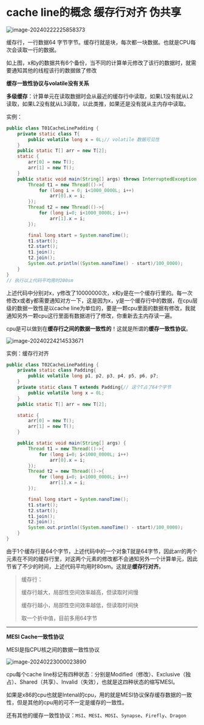 # cache line的概念 缓存行对齐 伪共享

![image-20240222225858373](https://fastly.jsdelivr.net/gh/lqyspace/mypic@master/img1/202402222258557.png)

缓存行，一行数据64 字节字节。缓存行就是块，每次都一块数据。也就是CPU每次会读取一行的数据。

如上图，x和y的数据共有6个备份，当不同的计算单元修改了该行的数据时，就需要通知其他的线程该行的数据做了修改

**缓存一致性协议与volatile没有关系**



**多级缓存**：计算单元在读取数据时会从最近的缓存行中读取，如果L1没有就从L2读取，如果L2没有就从L3读取，以此类推，如果还是没有就从主内存中读取。

实例：

```java
public class T01CacheLinePadding {
    private static class T{
        public volatile long x = 0L;// volatile 数据可见性
    }
    public static T[] arr = new T[2];
    static {
        arr[0] = new T();
        arr[1] = new T();
    }
    public static void main(String[] args) throws InterruptedException {
        Thread t1 = new Thread(()->{
            for (long i = 0; i<1000_0000L; i++)
                arr[0].x = i;
        });
        Thread t2 = new Thread(()->{
            for (long i=0; i<1000_0000L; i++)
                arr[1].x = i;
        });

        final long start = System.nanoTime();
        t1.start();
        t2.start();
        t1.join();
        t2.join();
        System.out.println((System.nanoTime() - start)/100_0000);
    }
}
// 执行以上代码平均用时200sm
```

上述代码中分别对x，y修改了10000000次，x和y是在一个缓存行里的。每一次修改x或者y都需要通知对方一下，这是因为x，y是一个缓存行中的数据，在cpu层级的数据一致性是以cache line为单位的，要是一颗cpu里面的数据有修改，我就通知另外一颗cpu这行里面有数据进行了修改，你重新去主内存读一遍。

cpu是可以做到在**缓存行之间的数据一致性的**！这就是所谓的**缓存一致性协议**。

![image-20240224214533671](https://fastly.jsdelivr.net/gh/lqyspace/mypic@master/img1/202402242145804.png)

实例：缓存行对齐

```java
public class T02CacheLinePadding {
    private static class Padding{
        public volatile long p1, p2, p3, p4, p5, p6, p7;
    }
    private static class T extends Padding{// 这个T占了64个字节
        public volatile long x = 0L;
    }
    public static T[] arr = new T[2];

    static {
        arr[0] = new T();
        arr[1] = new T();
    }

    public static void main(String[] args) {
        Thread t1 = new Thread(()->{
            for (long i=0; i<1000_0000L; i++)
                arr[0].x = i;
        });
        Thread t2 = new Thread(()->{
            for (long i=0; i<1000_0000L; i++)
                arr[1].x = i;
        });

        final long start = System.nanoTime();
        t1.start();
        t2.start();
        t1.join();
        t2.join();
        System.out.println((System.nanoTime() - start)/100_0000);
    }
}
```

由于1个缓存行是64个字节，上述代码中的一个对象T就是64字节，因此arr的两个元素在不同的缓存行里，对这两个元素的修改都不会通知另外一个计算单元，因此节省了不少的时间，上述代码平均用时80sm。这就是**缓存行对齐**。

> 缓存行：
>
> 缓存行越大，局部性空间效率越高，但读取时间慢
>
> 缓存行越小，局部性空间效率越低，但读取时间快
>
> 取一个折中值，目前多用64字节

---

**MESI Cache一致性协议**

MESI是指CPU核之间的数据一致性协议

![image-20240223000023890](https://fastly.jsdelivr.net/gh/lqyspace/mypic@master/img1/202402230000028.png)

cpu每个cache line标记有四种状态：分别是Modified（修改）、Exclusive（独占）、Shared（共享）、Invalid（失效），也就是这四种状态的缩写MESI。

如果是x86的cpu也就是Intenal的cpu，用的就是MESI协议保存缓存数据的一致性，但是其他的cpu用的可不一定是缓存的一致性。

还有其他的缓存一致性协议：`MSI`、`MESI`、`MOSI`、`Synapse`、`Firefly`、`Dragon`


